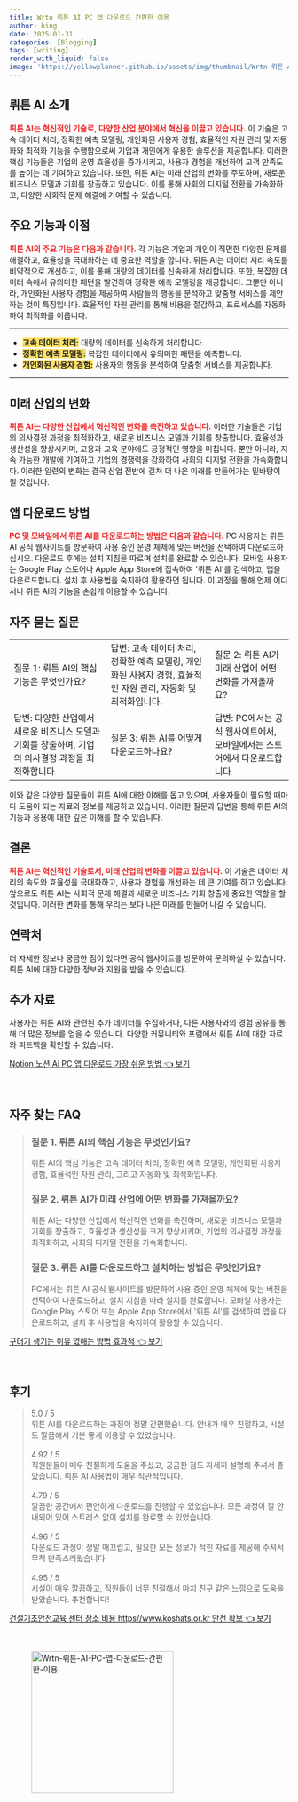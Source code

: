 ```yaml
---
title: Wrtn 뤼튼 AI PC 앱 다운로드 간편한 이용
author: bing
date: 2025-01-31
categories: [Blogging]
tags: [writing]
render_with_liquid: false
image: 'https://yellowplanner.github.io/assets/img/thumbnail/Wrtn-뤼튼-AI-PC-앱-다운로드-간편한-이용.webp'
---
```



<h2 id='뤼튼 AI 소개'>뤼튼 AI 소개</h2>

<p><b><span style="color: #ee2323;">뤼튼 AI는 혁신적인 기술로, 다양한 산업 분야에서 혁신을 이끌고 있습니다.</span></b> 이 기술은 고속 데이터 처리, 정확한 예측 모델링, 개인화된 사용자 경험, 효율적인 자원 관리 및 자동화와 최적화 기능을 수행함으로써 기업과 개인에게 유용한 솔루션을 제공합니다. 이러한 핵심 기능들은 기업의 운영 효율성을 증가시키고, 사용자 경험을 개선하여 고객 만족도를 높이는 데 기여하고 있습니다. 또한, 뤼튼 AI는 미래 산업의 변화를 주도하며, 새로운 비즈니스 모델과 기회를 창출하고 있습니다. 이를 통해 사회의 디지털 전환을 가속화하고, 다양한 사회적 문제 해결에 기여할 수 있습니다.</p>

<h2 id='주요 기능과 이점'>주요 기능과 이점</h2>

<p><b><span style="color: #ee2323;">뤼튼 AI의 주요 기능은 다음과 같습니다.</span></b> 각 기능은 기업과 개인이 직면한 다양한 문제를 해결하고, 효율성을 극대화하는 데 중요한 역할을 합니다. 뤼튼 AI는 데이터 처리 속도를 비약적으로 개선하고, 이를 통해 대량의 데이터를 신속하게 처리합니다. 또한, 복잡한 데이터 속에서 유의미한 패턴을 발견하여 정확한 예측 모델링을 제공합니다. 그뿐만 아니라, 개인화된 사용자 경험을 제공하여 사람들의 행동을 분석하고 맞춤형 서비스를 제안하는 것이 특징입니다. 효율적인 자원 관리를 통해 비용을 절감하고, 프로세스를 자동화하여 최적화를 이룹니다.</p>

<hr />

<ul>
    <li><b><span style="background-color: #ffe066;">고속 데이터 처리:</span></b> 대량의 데이터를 신속하게 처리합니다.</li>
    <li><b><span style="background-color: #ffe066;">정확한 예측 모델링:</span></b> 복잡한 데이터에서 유의미한 패턴을 예측합니다.</li>
    <li><b><span style="background-color: #ffe066;">개인화된 사용자 경험:</span></b> 사용자의 행동을 분석하여 맞춤형 서비스를 제공합니다.</li>
</ul>

<hr />

<h2 id='미래 산업의 변화'>미래 산업의 변화</h2>

<p><b><span style="color: #ee2323;">뤼튼 AI는 다양한 산업에서 혁신적인 변화를 촉진하고 있습니다.</span></b> 이러한 기술들은 기업의 의사결정 과정을 최적화하고, 새로운 비즈니스 모델과 기회를 창출합니다. 효율성과 생산성을 향상시키며, 고용과 교육 분야에도 긍정적인 영향을 미칩니다. 뿐만 아니라, 지속 가능한 개발에 기여하고 기업의 경쟁력을 강화하여 사회의 디지털 전환을 가속화합니다. 이러한 일련의 변화는 결국 산업 전반에 걸쳐 더 나은 미래를 만들어가는 밑바탕이 될 것입니다.</p>

<h2 id='앱 다운로드 방법'>앱 다운로드 방법</h2>

<p><b><span style="color: #ee2323;">PC 및 모바일에서 뤼튼 AI를 다운로드하는 방법은 다음과 같습니다.</span></b> PC 사용자는 뤼튼 AI 공식 웹사이트를 방문하여 사용 중인 운영 체제에 맞는 버전을 선택하여 다운로드하십시오. 다운로드 후에는 설치 지침을 따르며 설치를 완료할 수 있습니다. 모바일 사용자는 Google Play 스토어나 Apple App Store에 접속하여 '뤼튼 AI'를 검색하고, 앱을 다운로드합니다. 설치 후 사용법을 숙지하여 활용하면 됩니다. 이 과정을 통해 언제 어디서나 뤼튼 AI의 기능을 손쉽게 이용할 수 있습니다.</p>

<h2 id='자주 묻는 질문'>자주 묻는 질문</h2>

<table>
    <tr>
        <td>질문 1: 뤼튼 AI의 핵심 기능은 무엇인가요?</td>
        <td>답변: 고속 데이터 처리, 정확한 예측 모델링, 개인화된 사용자 경험, 효율적인 자원 관리, 자동화 및 최적화입니다.</td>
        <td>질문 2: 뤼튼 AI가 미래 산업에 어떤 변화를 가져올까요?</td>
    </tr>
    <tr>
        <td>답변: 다양한 산업에서 새로운 비즈니스 모델과 기회를 창출하며, 기업의 의사결정 과정을 최적화합니다.</td>
        <td>질문 3: 뤼튼 AI를 어떻게 다운로드하나요?</td>
        <td>답변: PC에서는 공식 웹사이트에서, 모바일에서는 스토어에서 다운로드합니다.</td>
    </tr>
</table>

<p>이와 같은 다양한 질문들이 뤼튼 AI에 대한 이해를 돕고 있으며, 사용자들이 필요할 때마다 도움이 되는 자료와 정보를 제공하고 있습니다. 이러한 질문과 답변을 통해 뤼튼 AI의 기능과 응용에 대한 깊은 이해를 할 수 있습니다.</p>

<h2 id='결론'>결론</h2>

<p><b><span style="color: #ee2323;">뤼튼 AI는 혁신적인 기술로서, 미래 산업의 변화를 이끌고 있습니다.</span></b> 이 기술은 데이터 처리의 속도와 효율성을 극대화하고, 사용자 경험을 개선하는 데 큰 기여를 하고 있습니다. 앞으로도 뤼튼 AI는 사회적 문제 해결과 새로운 비즈니스 기회 창출에 중요한 역할을 할 것입니다. 이러한 변화를 통해 우리는 보다 나은 미래를 만들어 나갈 수 있습니다.</p>

<h2 id='연락처'>연락처</h2>

<p>더 자세한 정보나 궁금한 점이 있다면 공식 웹사이트를 방문하여 문의하실 수 있습니다. 뤼튼 AI에 대한 다양한 정보와 지원을 받을 수 있습니다.</p>

<h2 id='추가 자료'>추가 자료</h2>

<p>사용자는 뤼튼 AI와 관련된 추가 데이터를 수집하거나, 다른 사용자와의 경험 공유를 통해 더 많은 정보를 얻을 수 있습니다. 다양한 커뮤니티와 포럼에서 뤼튼 AI에 대한 자료와 피드백을 확인할 수 있습니다.</p>


<p><a class="click-button" title="Notion 노션 Ai PC 앱 다운로드 가장 쉬운 방법" href="https://yellowplanner.github.io/posts/Notion-%EB%85%B8%EC%85%98-Ai-PC-%EC%95%B1-%EB%8B%A4%EC%9A%B4%EB%A1%9C%EB%93%9C-%EA%B0%80%EC%9E%A5-%EC%89%AC%EC%9A%B4-%EB%B0%A9%EB%B2%95/" rel="dofollow">Notion 노션 Ai PC 앱 다운로드 가장 쉬운 방법 👈 보기</a></p><br>
<h2 id='자주_찾는_FAQ'>자주 찾는 FAQ</h2>
<div itemscope="" itemtype="https://schema.org/FAQPage"> 
<blockquote> 
<div itemscope="" itemprop="mainEntity" itemtype="https://schema.org/Question"> 
<h3 itemprop="name">질문 1. 뤼튼 AI의 핵심 기능은 무엇인가요?</h3> 
<div itemscope="" itemprop="acceptedAnswer" itemtype="https://schema.org/Answer"> 
<span itemprop="text"> 
<p>뤼튼 AI의 핵심 기능은 고속 데이터 처리, 정확한 예측 모델링, 개인화된 사용자 경험, 효율적인 자원 관리, 그리고 자동화 및 최적화입니다.</p> 
</span> 
</div> 
</div> 

<div itemscope="" itemprop="mainEntity" itemtype="https://schema.org/Question"> 
<h3 itemprop="name">질문 2. 뤼튼 AI가 미래 산업에 어떤 변화를 가져올까요?</h3> 
<div itemscope="" itemprop="acceptedAnswer" itemtype="https://schema.org/Answer"> 
<span itemprop="text"> 
<p>뤼튼 AI는 다양한 산업에서 혁신적인 변화를 촉진하며, 새로운 비즈니스 모델과 기회를 창출하고, 효율성과 생산성을 크게 향상시키며, 기업의 의사결정 과정을 최적화하고, 사회의 디지털 전환을 가속화합니다.</p> 
</span> 
</div> 
</div> 

<div itemscope="" itemprop="mainEntity" itemtype="https://schema.org/Question"> 
<h3 itemprop="name">질문 3. 뤼튼 AI를 다운로드하고 설치하는 방법은 무엇인가요?</h3> 
<div itemscope="" itemprop="acceptedAnswer" itemtype="https://schema.org/Answer"> 
<span itemprop="text"> 
<p>PC에서는 뤼튼 AI 공식 웹사이트를 방문하여 사용 중인 운영 체제에 맞는 버전을 선택하여 다운로드하고, 설치 지침을 따라 설치를 완료합니다. 모바일 사용자는 Google Play 스토어 또는 Apple App Store에서 '뤼튼 AI'를 검색하여 앱을 다운로드하고, 설치 후 사용법을 숙지하여 활용할 수 있습니다.</p> 
</span> 
</div> 
</div> 
</blockquote> 
</div>
<p><a class="click-button" title="구더기 생기는 이유 없애는 방법 효과적" href="https://yellowplanner.github.io/posts/%EA%B5%AC%EB%8D%94%EA%B8%B0-%EC%83%9D%EA%B8%B0%EB%8A%94-%EC%9D%B4%EC%9C%A0-%EC%97%86%EC%95%A0%EB%8A%94-%EB%B0%A9%EB%B2%95-%ED%9A%A8%EA%B3%BC%EC%A0%81/" rel="dofollow">구더기 생기는 이유 없애는 방법 효과적 👈 보기</a></p><br>
<h2 id='후기'>후기</h2>
<div itemscope itemtype="https://schema.org/Product">
  <blockquote>
  <div itemprop="review" itemscope itemtype="https://schema.org/Review">
      <div itemprop="reviewRating" itemscope itemtype="https://schema.org/Rating"> <span itemprop="ratingValue">5.0</span> / <span itemprop="bestRating">5</span> </div>
      <span itemprop="reviewBody">뤼튼 AI를 다운로드하는 과정이 정말 간편했습니다. 안내가 매우 친절하고, 시설도 깔끔해서 기분 좋게 이용할 수 있었습니다.</span>
  </div>
  <br>
  <div itemprop="review" itemscope itemtype="https://schema.org/Review">
      <div itemprop="reviewRating" itemscope itemtype="https://schema.org/Rating"> <span itemprop="ratingValue">4.92</span> / <span itemprop="bestRating">5</span> </div>
      <span itemprop="reviewBody">직원분들이 매우 친절하게 도움을 주셨고, 궁금한 점도 자세히 설명해 주셔서 좋았습니다. 뤼튼 AI 사용법이 매우 직관적입니다.</span>
  </div>
  <br>
  <div itemprop="review" itemscope itemtype="https://schema.org/Review">
      <div itemprop="reviewRating" itemscope itemtype="https://schema.org/Rating"> <span itemprop="ratingValue">4.79</span> / <span itemprop="bestRating">5</span> </div>
      <span itemprop="reviewBody">깔끔한 공간에서 편안하게 다운로드를 진행할 수 있었습니다. 모든 과정이 잘 안내되어 있어 스트레스 없이 설치를 완료할 수 있었습니다.</span>
  </div>
  <br>
  <div itemprop="review" itemscope itemtype="https://schema.org/Review">
      <div itemprop="reviewRating" itemscope itemtype="https://schema.org/Rating"> <span itemprop="ratingValue">4.96</span> / <span itemprop="bestRating">5</span> </div>
      <span itemprop="reviewBody">다운로드 과정이 정말 매끄럽고, 필요한 모든 정보가 적힌 자료를 제공해 주셔서 무척 만족스러웠습니다.</span>
  </div>
  <br>
  <div itemprop="review" itemscope itemtype="https://schema.org/Review">
      <div itemprop="reviewRating" itemscope itemtype="https://schema.org/Rating"> <span itemprop="ratingValue">4.95</span> / <span itemprop="bestRating">5</span> </div>
      <span itemprop="reviewBody">시설이 매우 깔끔하고, 직원들이 너무 친절해서 마치 친구 같은 느낌으로 도움을 받았습니다. 추천합니다!</span>
  </div>
  </blockquote>
</div>
<p><a class="click-button" title="건설기초안전교육 센터 장소 비용 https//www.koshats.or.kr 안전 확보" href="https://yellowplanner.github.io/posts/%EA%B1%B4%EC%84%A4%EA%B8%B0%EC%B4%88%EC%95%88%EC%A0%84%EA%B5%90%EC%9C%A1-%EC%84%BC%ED%84%B0-%EC%9E%A5%EC%86%8C-%EB%B9%84%EC%9A%A9-httpswww.koshats.or.kr-%EC%95%88%EC%A0%84-%ED%99%95%EB%B3%B4/" rel="dofollow">건설기초안전교육 센터 장소 비용 https//www.koshats.or.kr 안전 확보 👈 보기</a></p><br>
<figure class="image"><img src="https://yellowplanner.github.io/assets/img/thumbnail/Wrtn-뤼튼-AI-PC-앱-다운로드-간편한-이용.webp" alt="Wrtn-뤼튼-AI-PC-앱-다운로드-간편한-이용" width="256" height="256"></figure>